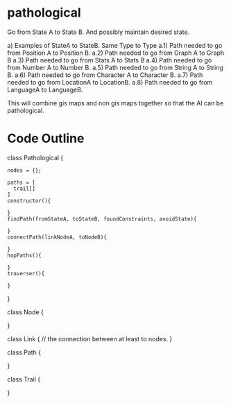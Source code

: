 # pathological
Go from State A to State B. And possibly maintain desired state.

a) Examples of StateA to StateB. Same Type to Type
a.1) Path needed to go from Position A to Position B. 
a.2) Path needed to go from Graph A to Graph B
a.3) Path needed to go from Stats A to Stats B
a.4) Path needed to go from Number A to Number B.
a.5) Path needed to go from String A to String B.
a.6) Path needed to go from Character A to Character B.
a.7) Path needed to go from LocationA to LocationB.
a.8) Path needed to go from LanguageA to LanguageB.

This will combine gis maps and non gis maps together
so that the AI can be pathological.

# Code Outline

class Pathological {

    nodes = {};
    
    paths = [
      trail[]
    ]
    constructor(){
        
    }
    findPath(fromStateA, toStateB, foundConstraints, avoidState){
    
    }
    connectPath(linkNodeA, toNodeB){
      
    }
    hopPaths(){
      
    }
    traverser(){
      
    }
}

class Node {

}

class Link {
  // the connection between at least to nodes.
}

class Path {

}

class Trail {

}
